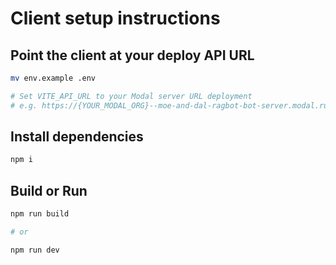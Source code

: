 # Client setup instructions

## Point the client at your deploy API URL

```bash
mv env.example .env

# Set VITE_API_URL to your Modal server URL deployment
# e.g. https://{YOUR_MODAL_ORG}--moe-and-dal-ragbot-bot-server.modal.run
```

## Install dependencies

```bash
npm i
```

## Build or Run 

```bash
npm run build

# or

npm run dev
```
